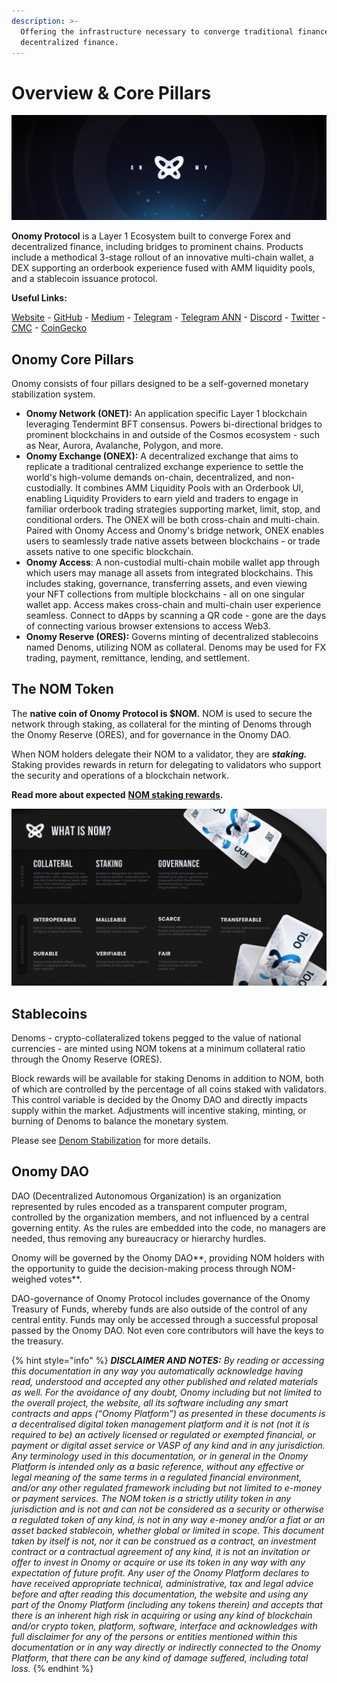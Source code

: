 ```yaml
---
description: >-
  Offering the infrastructure necessary to converge traditional finance with
  decentralized finance.
---
```


# Overview & Core Pillars

![](<.gitbook/assets/black header.png>)

**Onomy Protocol** is a Layer 1 Ecosystem built to converge Forex and decentralized finance, including bridges to prominent chains. Products include a methodical 3-stage rollout of an innovative multi-chain wallet, a DEX supporting an orderbook experience fused with AMM liquidity pools, and a stablecoin issuance protocol.

**Useful Links:**

[Website](https://onomy.io) - [GitHub](https://github.com/onomyprotocol/) - [Medium](https://medium.com/onomy-protocol) - [Telegram](http://t.me/onomyprotocol) - [Telegram ANN](https://t.me/onomyannouncements) - [Discord](http://discord.gg/27r73SYAkQ) - [Twitter](https://twitter.com/OnomyProtocol) - [CMC](https://coinmarketcap.com/currencies/onomy-protocol/) - [CoinGecko](https://www.coingecko.com/en/coins/onomy-protocol)

## Onomy Core Pillars

Onomy consists of four pillars designed to be a self-governed monetary stabilization system.

* **Onomy Network (ONET):** An application specific Layer 1 blockchain leveraging Tendermint BFT consensus. Powers bi-directional bridges to prominent blockchains in and outside of the Cosmos ecosystem - such as Near, Aurora, Avalanche, Polygon, and more.
* **Onomy Exchange (ONEX):** A decentralized exchange that aims to replicate a traditional centralized exchange experience to settle the world's high-volume demands on-chain, decentralized, and non-custodially. It combines AMM Liquidity Pools with an Orderbook UI, enabling Liquidity Providers to earn yield and traders to engage in familiar orderbook trading strategies supporting market, limit, stop, and conditional orders. The ONEX will be both cross-chain and multi-chain. Paired with Onomy Access and Onomy's bridge network, ONEX enables users to seamlessly trade native assets between blockchains - or trade assets native to one specific blockchain.
* **Onomy Access**: A non-custodial multi-chain mobile wallet app through which users may manage all assets from integrated blockchains. This includes staking, governance, transferring assets, and even viewing your NFT collections from multiple blockchains - all on one singular wallet app. Access makes cross-chain and multi-chain user experience seamless. Connect to dApps by scanning a QR code - gone are the days of connecting various browser extensions to access Web3.
* **Onomy Reserve (ORES):** Governs minting of decentralized stablecoins named Denoms, utilizing NOM as collateral. Denoms may be used for FX trading, payment, remittance, lending, and settlement.

## The NOM Token

The **native coin of Onomy Protocol is $NOM.** NOM is used to secure the network through staking, as collateral for the minting of Denoms through the Onomy Reserve (ORES), and for governance in the Onomy DAO.&#x20;

When NOM holders delegate their NOM to a validator, they are _**staking.**_ Staking provides rewards in return for delegating to validators who support the security and operations of a blockchain network.

**Read more about expected** [**NOM staking rewards**](validators-staking/incentives-and-staking-rewards.md)**.**

![](<.gitbook/assets/image (18).png>)

## Stablecoins&#x20;

Denoms - crypto-collateralized tokens pegged to the value of national currencies - are minted using NOM tokens at a minimum collateral ratio through the Onomy Reserve (ORES).&#x20;

Block rewards will be available for staking Denoms in addition to NOM, both of which are controlled by the percentage of all coins staked with validators. This control variable is decided by the Onomy DAO and directly impacts supply within the market. Adjustments will incentive staking, minting, or burning of Denoms to balance the monetary system.&#x20;

Please see [Denom Stabilization](currency-denominations-denoms/denom-stabilization.md) for more details.

## Onomy DAO

DAO (Decentralized Autonomous Organization) is an organization represented by rules encoded as a transparent computer program, controlled by the organization members, and not influenced by a central governing entity. As the rules are embedded into the code, no managers are needed, thus removing any bureaucracy or hierarchy hurdles.

Onomy will be governed by the Onomy DAO**, providing NOM holders with the opportunity to guide the decision-making process through NOM-weighed votes**.&#x20;

DAO-governance of Onomy Protocol includes governance of the Onomy Treasury of Funds, whereby funds are also outside of the control of any central entity. Funds may only be accessed through a successful proposal passed by the Onomy DAO. Not even core contributors will have the keys to the treasury.

{% hint style="info" %}
_**DISCLAIMER AND NOTES:** By reading or accessing this documentation in any way you automatically acknowledge having read, understood and accepted any other published and related materials as well. For the avoidance of any doubt, Onomy including but not limited to the overall project, the website, all its software including any smart contracts and apps (“Onomy Platform”) as presented in these documents is a decentralised digital token management platform and it is not (not it is required to be) an actively licensed or regulated or exempted financial, or payment or digital asset service or VASP of any kind and in any jurisdiction. Any terminology used in this documentation, or in general in the Onomy Platform is intended only as a basic reference, without any effective or legal meaning of the same terms in a regulated financial environment, and/or any other regulated framework including but not limited to e-money or payment services. The NOM token is a strictly utility token in any jurisdiction and is not and can not be considered as a security or otherwise a regulated token of any kind, is not in any way e-money and/or a fiat or an asset backed stablecoin, whether global or limited in scope. This document taken by itself is not, nor it can be construed as a contract, an investment contract or a contractual agreement of any kind, it is not an invitation or offer to invest in Onomy or acquire or use its token in any way with any expectation of future profit. Any user of the Onomy Platform declares to have received appropriate technical, administrative, tax and legal advice before and after reading this documentation, the website and using any part of the Onomy Platform (including any tokens therein) and accepts that there is an inherent high risk in acquiring or using any kind of blockchain and/or crypto token, platform, software, interface and acknowledges with full disclaimer for any of the persons or entities mentioned within this documentation or in any way directly or indirectly connected to the Onomy Platform, that there can be any kind of damage suffered, including total loss._
{% endhint %}

##
